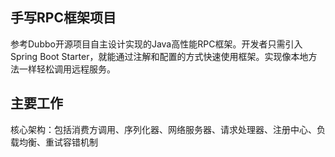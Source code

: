 ## 手写RPC框架项目
参考Dubbo开源项目自主设计实现的Java高性能RPC框架。开发者只需引入Spring Boot Starter，就能通过注解和配置的方式快速使用框架。实现像本地方法一样轻松调用远程服务。

## 主要工作
核心架构：包括消费方调用、序列化器、网络服务器、请求处理器、注册中心、负载均衡、重试容错机制
